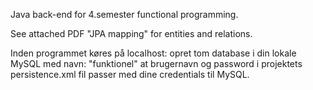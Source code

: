 Java back-end for 4.semester functional programming.

See attached PDF "JPA mapping" for entities and relations.

Inden programmet køres på localhost: opret tom database i din lokale MySQL med navn: "funktionel" at brugernavn og password i projektets persistence.xml fil passer med dine credentials til MySQL.
